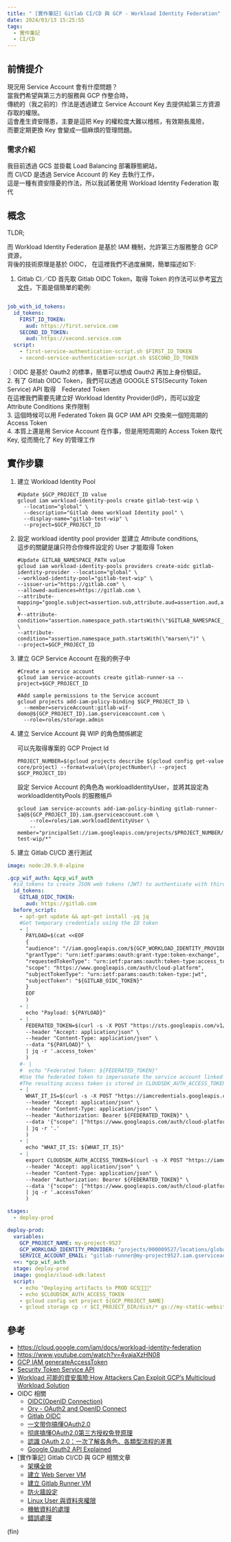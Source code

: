 ```yaml
---
title: " [實作筆記] Gitlab CI/CD 與 GCP - Workload Identity Federation"
date: 2024/03/13 15:25:55
tags:
  - 實作筆記
  - CI/CD
---
```

## 前情提介

現況用 Service Account 會有什麼問題？  
當我們希望與第三方的服務與 GCP 作整合時，  
傳統的（我之前的）作法是透過建立 Service Account Key 去提供給第三方資源存取的權限。  
這會產生資安隱患，主要是這把 Key 的權粒度大難以稽核，有效期長風險，  
而要定期更換 Key 會變成一個麻煩的管理問題。

### 需求介紹

我目前透過 GCS 並掛載 Load Balancing 部署靜態網站，  
而 CI/CD 是透過 Service Account 的 Key 去執行工作，  
這是一種有資安隱憂的作法，所以我試著使用 Workload Identity Federation 取代

## 概念

TLDR;

而 Workload Identity Federation 是基於 IAM 機制，允許第三方服務整合 GCP 資源，  
背後的技術原理是基於 OIDC， 在這裡我們不過度展開，簡單描述如下:

1. Gitlab CI／CD 首先取 Gitlab OIDC Token，取得 Token 的作法可以參考[官方文件](https://docs.gitlab.com/ee/ci/secrets/id_token_authentication.html)，下面是個簡單的範例:

  ```yaml

  job_with_id_tokens:
    id_tokens:
      FIRST_ID_TOKEN:
        aud: https://first.service.com
      SECOND_ID_TOKEN:
        aud: https://second.service.com
    script:
      - first-service-authentication-script.sh $FIRST_ID_TOKEN
      - second-service-authentication-script.sh $SECOND_ID_TOKEN
  ```

  ｜OIDC 是基於 Oauth2 的標準，簡單可以想成 Oauth2 再加上身份驗証。  
2. 有了  Gitlab OIDC Token，我們可以透過 GOOGLE STS(Security Token Service) API 取得　Federated Token  
  在這裡我們需要先建立好 Workload Identity Provider(IdP)，而可以設定 Attribute Conditions 來作限制  
3. 這個時候可以用 Federated Token 與 GCP IAM API 交換來一個短周期的 Access Token  
4. 本質上還是用 Service Account 在作事，但是用短周期的 Access Token 取代 Key, 從而簡化了 Key 的管理工作  

## 實作步驟

1. 建立 Workload Identity Pool

    ```shell
    #Update $GCP_PROJECT_ID value
    gcloud iam workload-identity-pools create gitlab-test-wip \
      --location="global" \
      --description="Gitlab demo workload Identity pool" \
      --display-name="gitlab-test-wip" \
      --project=$GCP_PROJECT_ID
    ```

2. 設定 workload identity pool provider 並建立 Attribute conditions,  
這步的關鍵是讓只符合你條件設定的 User 才能取得 Token

    ```shell
    #Update GITLAB_NAMESPACE_PATH value
    gcloud iam workload-identity-pools providers create-oidc gitlab-identity-provider --location="global" \
    --workload-identity-pool="gitlab-test-wip" \
    --issuer-uri="https://gitlab.com" \
    --allowed-audiences=https://gitlab.com \
    --attribute-mapping="google.subject=assertion.sub,attribute.aud=assertion.aud,attribute.project_path=assertion.project_path,attribute.project_id=assertion.project_id,attribute.namespace_id=assertion.namespace_id,attribute.namespace_path=assertion.namespace_path,attribute.user_email=assertion.user_email,attribute.ref=assertion.ref,attribute.ref_type=assertion.ref_type" \
    #--attribute-condition="assertion.namespace_path.startsWith(\"$GITLAB_NAMESPACE_PATH\")" \
    --attribute-condition="assertion.namespace_path.startsWith(\"marsen\")" \
    --project=$GCP_PROJECT_ID
    ```

3. 建立 GCP Service Account
在我的例子中

    ```shell
    #Create a service account
    gcloud iam service-accounts create gitlab-runner-sa --project=$GCP_PROJECT_ID

    #Add sample permissions to the Service account
    gcloud projects add-iam-policy-binding $GCP_PROJECT_ID \
      --member=serviceAccount:gitlab-wif-demo@${GCP_PROJECT_ID}.iam.gserviceaccount.com \
      --role=roles/storage.admin
    ```

4. 建立 Service Account 與 WIP 的角色關係綁定

    可以先取得專案的 GCP Project Id

    ```shell
    PROJECT_NUMBER=$(gcloud projects describe $(gcloud config get-value core/project) --format=value\(projectNumber\) --project $GCP_PROJECT_ID)
    ```

    設定 Service Account 的角色為 workloadIdentityUser，並將其設定為 workloadIdentityPools 的服務帳戶

    ```shell
    gcloud iam service-accounts add-iam-policy-binding gitlab-runner-sa@${GCP_PROJECT_ID}.iam.gserviceaccount.com \
        --role=roles/iam.workloadIdentityUser \
        --member="principalSet://iam.googleapis.com/projects/$PROJECT_NUMBER/locations/global/workloadIdentityPools/gitlab-test-wip/*"
    ```

5. 建立 Gitlab CI/CD 進行測試

```yaml
image: node:20.9.0-alpine

.gcp_wif_auth: &gcp_wif_auth
  #id_tokens to create JSON web tokens (JWT) to authenticate with third party services.This replaces the CI_JOB_JWT_V2
  id_tokens:
    GITLAB_OIDC_TOKEN:
      aud: https://gitlab.com
  before_script:
    - apt-get update && apt-get install -yq jq
    #Get temporary credentials using the ID token
    - |
      PAYLOAD=$(cat <<EOF
      {
      "audience": "//iam.googleapis.com/${GCP_WORKLOAD_IDENTITY_PROVIDER}",
      "grantType": "urn:ietf:params:oauth:grant-type:token-exchange",
      "requestedTokenType": "urn:ietf:params:oauth:token-type:access_token",
      "scope": "https://www.googleapis.com/auth/cloud-platform",
      "subjectTokenType": "urn:ietf:params:oauth:token-type:jwt",
      "subjectToken": "${GITLAB_OIDC_TOKEN}"
      }
      EOF
      )
    - |
      echo "Payload: ${PAYLOAD}"
    - |
      FEDERATED_TOKEN=$(curl -s -X POST "https://sts.googleapis.com/v1/token" \
      --header "Accept: application/json" \
      --header "Content-Type: application/json" \
      --data "${PAYLOAD}" \
      | jq -r '.access_token'
      )
    #- | 
    #  echo "Federated Token: ${FEDERATED_TOKEN}"
    #Use the federated token to impersonate the service account linked to workload identity pool
    #The resulting access token is stored in CLOUDSDK_AUTH_ACCESS_TOKEN environment variable and this will be passed to the gcloud CLI
    - |
      WHAT_IT_IS=$(curl -s -X POST "https://iamcredentials.googleapis.com/v1/projects/-/serviceAccounts/${SERVICE_ACCOUNT_EMAIL}:generateAccessToken" \
      --header "Accept: application/json" \
      --header "Content-Type: application/json" \
      --header "Authorization: Bearer ${FEDERATED_TOKEN}" \
      --data '{"scope": ["https://www.googleapis.com/auth/cloud-platform"]}' \
      | jq -r '.'
      )
    - |
      echo "WHAT_IT_IS: ${WHAT_IT_IS}"
    - |
      export CLOUDSDK_AUTH_ACCESS_TOKEN=$(curl -s -X POST "https://iamcredentials.googleapis.com/v1/projects/-/serviceAccounts/${SERVICE_ACCOUNT_EMAIL}:generateAccessToken" \
      --header "Accept: application/json" \
      --header "Content-Type: application/json" \
      --header "Authorization: Bearer ${FEDERATED_TOKEN}" \
      --data '{"scope": ["https://www.googleapis.com/auth/cloud-platform"]}' \
      | jq -r '.accessToken'
      )

stages:
  - deploy-prod

deploy-prod:
  variables:
    GCP_PROJECT_NAME: my-project-9527
    GCP_WORKLOAD_IDENTITY_PROVIDER: "projects/000009527/locations/global/workloadIdentityPools/gitlab-test-wip/providers/gitlab-identity-provider"
    SERVICE_ACCOUNT_EMAIL: "gitlab-runner@my-project9527.iam.gserviceaccount.com"
  <<: *gcp_wif_auth
  stage: deploy-prod
  image: google/cloud-sdk:latest
  script:
    - echo "Deploying artifacts to PROD GCS🚀🚀🚀"
    - echo $CLOUDSDK_AUTH_ACCESS_TOKEN
    - gcloud config set project ${GCP_PROJECT_NAME}
    - gcloud storage cp -r $CI_PROJECT_DIR/dist/* gs://my-static-website/

```

## 參考

- <https://cloud.google.com/iam/docs/workload-identity-federation>
- <https://www.youtube.com/watch?v=4vajaXzHN08>
- [GCP IAM generateAccessToken](https://cloud.google.com/iam/docs/reference/credentials/rest/v1/projects.serviceAccounts/generateAccessToken)
- [Security Token Service API](https://cloud.google.com/iam/docs/reference/sts/rest)
- [Workload 可能的資安風險:How Attackers Can Exploit GCP’s Multicloud Workload Solution](https://ermetic.com/blog/gcp/how-attackers-can-exploit-gcps-multicloud-workload-solution/)
- OIDC 相關
  - [OIDC(OpenID Connection)](https://hackmd.io/@Burgess/rkjLdxbmU#)
  - [Ory - OAuth2 and OpenID Connect](https://www.ory.sh/docs/oauth2-oidc)
  - [Gitlab OIDC](https://docs.gitlab.com/ee/ci/cloud_services/google_cloud/)
  - [一文带你搞懂OAuth2.0](https://juejin.cn/post/7175385017479069754?from=search-suggest)
  - [彻底搞懂OAuth2.0第三方授权免登原理](https://juejin.cn/post/7340481613144293395)
  - [認識 OAuth 2.0：一次了解各角色、各類型流程的差異](https://www.technice.com.tw/experience/12520/)
  - [Google Oauth2 API Explained](https://medium.com/@pumudu88/google-oauth2-api-explained-dbb84ff97079)
- [實作筆記] Gitlab CI/CD 與 GCP 相關文章
  - [架構全貌](https://blog.marsen.me/2023/04/13/2023/gitlab_ci_and_gcp_vm/)
  - [建立 Web Server VM](https://blog.marsen.me/2023/04/14/2023/gitlab_ci_and_gcp_vm_create_server/)
  - [建立 Gitlab Runner VM](https://blog.marsen.me/2023/04/14/2023/gitlab_ci_and_gcp_vm_cretae_runner/)
  - [防火牆設定](https://blog.marsen.me/2023/04/14/2023/gitlab_ci_and_gcp_vm_firewall/)
  - [Linux User 與資料夾權限](https://blog.marsen.me/2023/04/24/2023/gitlab_ci_and_gcp_vm_account/)
  - [機敏資料的處理](https://blog.marsen.me/2023/05/29/2023/gitlab_ci_and_gcp_vm_secret_config/)
  - [錯誤處理](https://blog.marsen.me/2023/11/16/2023/gitlab_ci_error_handle/)

(fin)
